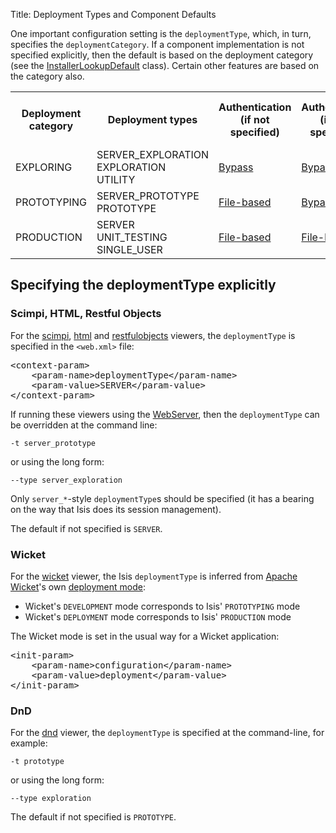 Title: Deployment Types and Component Defaults

One important configuration setting is the `deploymentType`, which, in turn, specifies the `deploymentCategory`.  If a component implementation is not specified explicitly, then the default is based on the deployment category (see the [InstallerLookupDefault](https://raw.github.com/apache/isis/master/core/runtime/src/main/java/org/apache/isis/core/runtime/installers/InstallerLookupDefault.java) class). Certain other features are based on the category also.

<table>
<tr>
<th>Deployment category</th>
<th>Deployment types</th>
<th>Authentication<br/>(if not specified)</th>
<th>Authorization<br/>(if not specified)</th>
<th>Object store<br/>(if not specified)</th>
<th>Profile store<br/>(if not specified)</th>
<th>@Exploration actions</th>
<th>@Prototype actions</th>
</tr>
<tr>
    <td>EXPLORING</td>
    <td>SERVER_EXPLORATION<br/>
EXPLORATION<br/>
UTILITY</td>
    <td><a href="bypass-security.html">Bypass</a></td>
    <td><a href="bypass-security.html">Bypass</a></td>
    <td><a href="inmemory-objectstore.html">In-memory</a></td>
    <td><a href="inmemory-profilestore.html">In-memory</a></td>
    <td>Visible</td>
    <td>Not visible</td>
    </tr>
<tr>
    <td>PROTOTYPING</td>
    <td>SERVER_PROTOTYPE<br/>
PROTOTYPE</td>
    <td><a href="../component/security/file/about.html">File-based</a></td>
    <td><a href="bypass-security.html">Bypass</a></td>
    <td><a href="inmemory-objectstore.html">In-memory</a></td>
    <td><a href="inmemory-profilestore.html">In-memory</a></td>
    <td>Not visible</td>
    <td>Visible</td>
</tr>
<tr>
    <td>PRODUCTION</td>
    <td>SERVER<br/>
UNIT_TESTING<br/>
SINGLE_USER</td>
    <td><a href="../component/security/file/about.html">File-based</a></td>
    <td><a href="../component/security/file/about.html">File-based</a></td>
    <td><a href="../component/objectstore/xml/about.html">XML</a></td>
    <td><a href="../component/profilestore/xml/about.html">XML</a></td>
    <td>Not visible</td>
    <td>Not visible</td>
</tr>
</table>

## Specifying the deploymentType explicitly

### Scimpi, HTML, Restful Objects

For the [scimpi](../component/viewer/scimpi/about.html), [html](../component/viewer/html/about.html) and [restfulobjects](../component/viewer/restfulobjects/about.html) viewers, the `deploymentType` is specified in the `<web.xml>` file:

<pre>
&lt;context-param&gt;
    &lt;param-name&gt;deploymentType&lt;/param-name&gt;
    &lt;param-value&gt;SERVER&lt;/param-value&gt;
&lt;/context-param&gt;
</pre>


If running these viewers using the [WebServer](https://raw.github.com/apache/isis/master/core/webserver/src/main/java/org/apache/isis/core/webserver/WebServer.java), then the `deploymentType` can be overridden at the command line:

    -t server_prototype

or using the long form:

    --type server_exploration

Only `server_*`-style `deploymentType`s should be specified (it has a bearing on the way that Isis does its session management).

The default if not specified is `SERVER`.

### Wicket

For the [wicket](../component/viewer/wicket/about.html) viewer, the Isis `deploymentType` is inferred from [Apache Wicket](http://wicket.apache.org)'s own [deployment mode](https://cwiki.apache.org/WICKET/faqs.html#FAQs-Deployment):

* Wicket's `DEVELOPMENT` mode corresponds to Isis' `PROTOTYPING` mode
* Wicket's `DEPLOYMENT` mode corresponds to Isis' `PRODUCTION` mode

The Wicket mode is set in the usual way for a Wicket application:

<pre>
&lt;init-param&gt;
    &lt;param-name&gt;configuration&lt;/param-name&gt;
    &lt;param-value&gt;deployment&lt;/param-value&gt;
&lt;/init-param&gt;
</pre>

### DnD

For the [dnd](../component/viewer/dnd/about.html) viewer, the `deploymentType` is specified at the command-line, for example:

    -t prototype

or using the long form:

    --type exploration

The default if not specified is `PROTOTYPE`.

